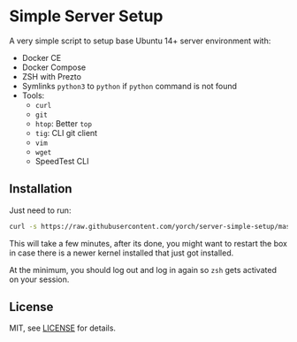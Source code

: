 # Simple Server Setup

A very simple script to setup base Ubuntu 14+ server environment with:

* Docker CE
* Docker Compose
* ZSH with Prezto
* Symlinks `python3` to `python` if `python` command is not found
* Tools:
  * `curl`
  * `git`
  * `htop`: Better `top`
  * `tig`: CLI git client
  * `vim`
  * `wget`
  * SpeedTest CLI

## Installation

Just need to run:

```bash
curl -s https://raw.githubusercontent.com/yorch/server-simple-setup/master/server-setup.sh | bash
```

This will take a few minutes, after its done, you might want to restart the box in case there is a newer kernel installed that just got installed.

At the minimum, you should log out and log in again so `zsh` gets activated on your session.

## License

MIT, see [LICENSE](/LICENSE) for details.
